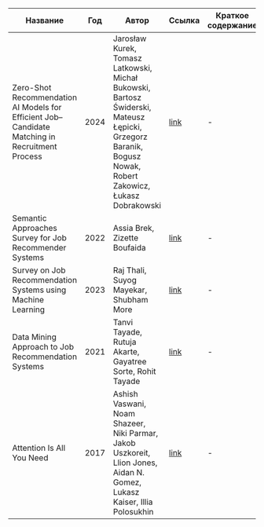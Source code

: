 | Название | Год | Автор | Ссылка | Краткое содержание |
| -------- |---- | ----- | ------ | ---- |
|Zero-Shot Recommendation AI Models for Efficient Job–Candidate Matching in Recruitment Process|2024|Jarosław Kurek, Tomasz Latkowski, Michał Bukowski, Bartosz Świderski, Mateusz Łępicki, Grzegorz Baranik, Bogusz Nowak, Robert Zakowicz, Łukasz Dobrakowski|[link](https://www.mdpi.com/2076-3417/14/6/2601)|-|
|Semantic Approaches Survey for Job Recommender Systems|2022|Assia Brek, Zizette Boufaida|[link](https://www.researchgate.net/publication/362482440_Semantic_Approaches_Survey_for_Job_Recommender_Systems)|-|
|Survey on Job Recommendation Systems using Machine Learning|2023|Raj Thali, Suyog Mayekar, Shubham More|[link](https://www.researchgate.net/publication/370176981_Survey_on_Job_Recommendation_Systems_using_Machine_Learning)|-|
|Data Mining Approach to Job Recommendation Systems|2021|Tanvi Tayade, Rutuja Akarte, Gayatree Sorte, Rohit Tayade|[link](https://www.researchgate.net/publication/347554505_Data_Mining_Approach_to_Job_Recommendation_Systems)|-|
|Attention Is All You Need|2017|Ashish Vaswani, Noam Shazeer, Niki Parmar, Jakob Uszkoreit, Llion Jones, Aidan N. Gomez, Lukasz Kaiser, Illia Polosukhin|[link](https://arxiv.org/abs/1706.03762)|-|
